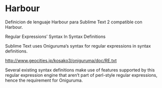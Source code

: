 Harbour
=======

Definicion de lenguaje Harbour para Sublime Text  2
compatible con Harbour.

Regular Expressions’ Syntax In Syntax Definitions

Sublime Text uses Oniguruma‘s syntax for regular expressions in syntax definitions. 

http://www.geocities.jp/kosako3/oniguruma/doc/RE.txt

Several existing syntax definitions make use of features supported by this regular expression engine that aren’t part of perl-style regular expressions, hence the requirement for Oniguruma.